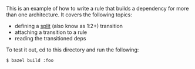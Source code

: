 This is an example of how to write a rule that builds a dependency for more than one
architecture. It covers the following topics:
- defining a
  [split](https://bazel.build/extending/config#defining-1-2-transitions)
  (also know as 1:2+) transition
- attaching a transition to a rule
- reading the transitioned deps

To test it out, cd to this directory and run the following:
```
$ bazel build :foo
```
